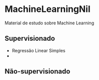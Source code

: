 # MachineLearningNil

Material de estudo sobre Machine Learning

## Supervisionado
- Regressão Linear Simples
-
## Não-supervisionado
